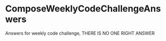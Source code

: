 # ComposeWeeklyCodeChallengeAnswers
Answers for weekly code challenge, THERE IS NO ONE RIGHT ANSWER
